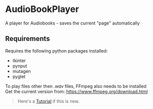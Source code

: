 # AudioBookPlayer
A player for Audiobooks - saves the current "page" automatically

## Requirements
Requires the following python packages installed:
- tkinter
- pynput
- mutagen
- pyglet

To play files other then *.wav* files, FFmpeg also needs to be installed  
Get the current version from: <https://www.ffmpeg.org/download.html>
> Here's a [Tutorial](http://blog.gregzaal.com/how-to-install-ffmpeg-on-windows/) if this is new.
